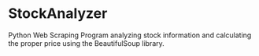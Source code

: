 # StockAnalyzer

Python Web Scraping Program analyzing stock information and calculating the proper price using the BeautifulSoup library.
